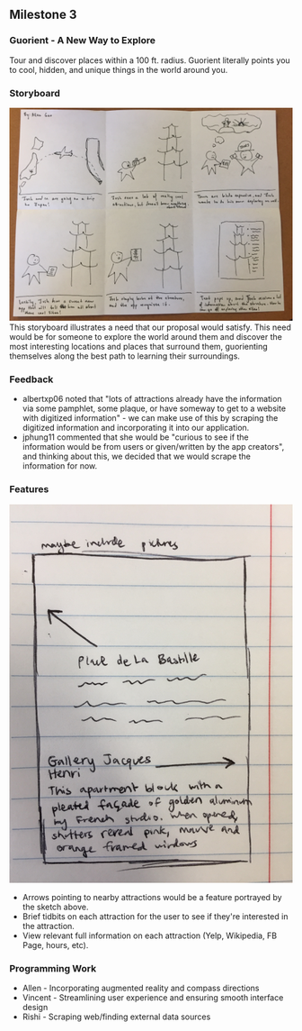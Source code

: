 ## Milestone 3

### Guorient - A New Way to Explore
Tour and discover places within a 100 ft. radius. Guorient literally points you to cool, hidden, and unique things in the world around you.

### Storyboard
![augmented-reality](images/augmented_reality.jpg)
This storyboard illustrates a need that our proposal would satisfy. This need would be for someone to explore the world around them and discover the most interesting locations and places that surround them, guorienting themselves along the best path to learning their surroundings.

### Feedback
* albertxp06 noted that "lots of attractions already have the information via some pamphlet, some plaque, or have someway to get to a website with digitized information" - we can make use of this by scraping the digitized information and incorporating it into our application.
* jphung11 commented that she would be "curious to see if the information would be from users or given/written by the app creators", and thinking about this, we decided that we would scrape the information for now.

### Features
![feature](images/Feature.JPG)
* Arrows pointing to nearby attractions would be a feature portrayed by the sketch above.
* Brief tidbits on each attraction for the user to see if they're interested in the attraction.
* View relevant full information on each attraction (Yelp, Wikipedia, FB Page, hours, etc).

### Programming Work
* Allen - Incorporating augmented reality and compass directions
* Vincent - Streamlining user experience and ensuring smooth interface design
* Rishi - Scraping web/finding external data sources


